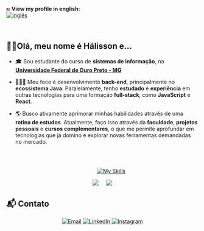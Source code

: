 <p align = "left">
  <strong> <img src = "images\us.png" width = 2.0% height = 2.0% > View my profile in english: </strong>
<br>
  <a href = "https://github.com/HalissonPiov/HalissonPiov">
    <img src = "https://img.shields.io/badge/English-Click%20here-white.svg" alt = "inglês" /> 
  </a>
</p>

<br>

## ✌🏻Olá, meu nome é Hálisson e...

- 🎓 Sou estudante do curso de **sistemas de informação**, na [**Universidade Federal de Ouro Preto - MG**](https://ufop.br/)

- 🧑🏻‍💻 Meu foco é desenvolvimento **back-end**, principalmente no **ecossistema Java**. Paralelamente, tenho **estudado** e **experiência** em outras tecnologias para uma formação **full-stack**, como **JavaScript** e **React**.

- 🌎 Busco ativamente aprimorar minhas habilidades através de uma **rotina de estudos**. Atualmente, faço isso através da **faculdade**, **projetos pessoais** e **cursos complementares**, o que me permite aprofundar em tecnologias que já domino e explorar novas ferramentas demandadas no mercado.
<br>

##
&emsp;&emsp;&emsp;&emsp;&emsp;&emsp;&emsp;&emsp;&emsp;&emsp;&emsp;&emsp;&emsp;&emsp;&emsp;&emsp;&emsp;[![My Skills](https://skillicons.dev/icons?i=git,html,css,c,nodejs,react,java,spring,python)](https://skillicons.dev)

<div align="center">
  <img src="https://github-readme-stats.vercel.app/api/top-langs/?username=halissonpiov&layout=compact&langs_count=6&hide=html,css&theme=transparent&hide_border=true"/>
  &nbsp;&nbsp;&nbsp;
  <img src="https://github-readme-stats.vercel.app/api?username=HalissonPiov&theme=transparent&hide_border=true&include_all_commits=true&count_private=false&hide=issues" 
    valign="top" />
</div>

## 📬 Contato

<p align="center">
  <a href="mailto:halissonsilveirapiovezana@gmail.com" target="_blank">
    <img alt="Email" src="https://img.shields.io/badge/Email-D14836?style=for-the-badge&logo=gmail&logoColor=white" />
  </a>
  <a href="https://www.linkedin.com/in/halissonpiovezana/" target="_blank">
    <img alt="LinkedIn" src="https://img.shields.io/badge/LinkedIn-0077B5?style=for-the-badge&logo=linkedin&logoColor=white" />
  </a>
  <a href="https://www.instagram.com/halissonpiovezana/" target="_blank">
    <img alt="Instagram" src="https://img.shields.io/badge/Instagram-E4405F?style=for-the-badge&logo=instagram&logoColor=white" />
  </a>
</p>


